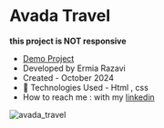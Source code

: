 # Avada Travel
 **this project is NOT responsive**

- [Demo Project](https://ermiarzv.github.io/Avada-travel/)
- Developed by Ermia Razavi
- Created - October 2024
- 🤖 Technologies Used - Html , css 
- How to reach me : with my
[linkedin](https://www.linkedin.com/in/ermia-razavi-a611312a3/)


![avada_travel](https://github.com/user-attachments/assets/e729b009-f9b7-4842-89f0-57c8fa6c4049)
